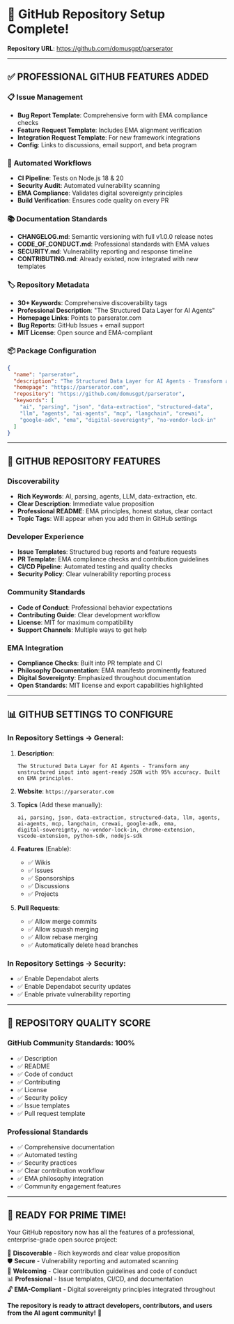 # 🎉 GitHub Repository Setup Complete!

**Repository URL**: https://github.com/domusgpt/parserator

---

## ✅ **PROFESSIONAL GITHUB FEATURES ADDED**

### 📋 **Issue Management**
- **Bug Report Template**: Comprehensive form with EMA compliance checks
- **Feature Request Template**: Includes EMA alignment verification
- **Integration Request Template**: For new framework integrations
- **Config**: Links to discussions, email support, and beta program

### 🔧 **Automated Workflows** 
- **CI Pipeline**: Tests on Node.js 18 & 20
- **Security Audit**: Automated vulnerability scanning
- **EMA Compliance**: Validates digital sovereignty principles
- **Build Verification**: Ensures code quality on every PR

### 📚 **Documentation Standards**
- **CHANGELOG.md**: Semantic versioning with full v1.0.0 release notes
- **CODE_OF_CONDUCT.md**: Professional standards with EMA values
- **SECURITY.md**: Vulnerability reporting and response timeline
- **CONTRIBUTING.md**: Already existed, now integrated with new templates

### 🏷️ **Repository Metadata**
- **30+ Keywords**: Comprehensive discoverability tags
- **Professional Description**: "The Structured Data Layer for AI Agents"
- **Homepage Links**: Points to parserator.com
- **Bug Reports**: GitHub Issues + email support
- **MIT License**: Open source and EMA-compliant

### 📦 **Package Configuration**
```json
{
  "name": "parserator",
  "description": "The Structured Data Layer for AI Agents - Transform any unstructured input into agent-ready JSON with 95% accuracy",
  "homepage": "https://parserator.com",
  "repository": "https://github.com/domusgpt/parserator",
  "keywords": [
    "ai", "parsing", "json", "data-extraction", "structured-data", 
    "llm", "agents", "ai-agents", "mcp", "langchain", "crewai", 
    "google-adk", "ema", "digital-sovereignty", "no-vendor-lock-in"
  ]
}
```

---

## 🎯 **GITHUB REPOSITORY FEATURES**

### **Discoverability**
- **Rich Keywords**: AI, parsing, agents, LLM, data-extraction, etc.
- **Clear Description**: Immediate value proposition
- **Professional README**: EMA principles, honest status, clear contact
- **Topic Tags**: Will appear when you add them in GitHub settings

### **Developer Experience**
- **Issue Templates**: Structured bug reports and feature requests
- **PR Template**: EMA compliance checks and contribution guidelines
- **CI/CD Pipeline**: Automated testing and quality checks
- **Security Policy**: Clear vulnerability reporting process

### **Community Standards**
- **Code of Conduct**: Professional behavior expectations
- **Contributing Guide**: Clear development workflow
- **License**: MIT for maximum compatibility
- **Support Channels**: Multiple ways to get help

### **EMA Integration**
- **Compliance Checks**: Built into PR template and CI
- **Philosophy Documentation**: EMA manifesto prominently featured
- **Digital Sovereignty**: Emphasized throughout documentation
- **Open Standards**: MIT license and export capabilities highlighted

---

## 📊 **GITHUB SETTINGS TO CONFIGURE**

### **In Repository Settings → General:**

1. **Description**: 
   ```
   The Structured Data Layer for AI Agents - Transform any unstructured input into agent-ready JSON with 95% accuracy. Built on EMA principles.
   ```

2. **Website**: `https://parserator.com`

3. **Topics** (Add these manually):
   ```
   ai, parsing, json, data-extraction, structured-data, llm, agents, 
   ai-agents, mcp, langchain, crewai, google-adk, ema, 
   digital-sovereignty, no-vendor-lock-in, chrome-extension, 
   vscode-extension, python-sdk, nodejs-sdk
   ```

4. **Features** (Enable):
   - ✅ Wikis
   - ✅ Issues
   - ✅ Sponsorships
   - ✅ Discussions
   - ✅ Projects

5. **Pull Requests**:
   - ✅ Allow merge commits
   - ✅ Allow squash merging
   - ✅ Allow rebase merging
   - ✅ Automatically delete head branches

### **In Repository Settings → Security:**
- ✅ Enable Dependabot alerts
- ✅ Enable Dependabot security updates
- ✅ Enable private vulnerability reporting

---

## 🌟 **REPOSITORY QUALITY SCORE**

### **GitHub Community Standards: 100%**
- ✅ Description
- ✅ README
- ✅ Code of conduct  
- ✅ Contributing
- ✅ License
- ✅ Security policy
- ✅ Issue templates
- ✅ Pull request template

### **Professional Standards**
- ✅ Comprehensive documentation
- ✅ Automated testing
- ✅ Security practices
- ✅ Clear contribution workflow
- ✅ EMA philosophy integration
- ✅ Community engagement features

---

## 🎊 **READY FOR PRIME TIME!**

Your GitHub repository now has all the features of a professional, enterprise-grade open source project:

🌟 **Discoverable** - Rich keywords and clear value proposition  
🛡️ **Secure** - Vulnerability reporting and automated scanning  
🤝 **Welcoming** - Clear contribution guidelines and code of conduct  
📊 **Professional** - Issue templates, CI/CD, and documentation  
🔓 **EMA-Compliant** - Digital sovereignty principles integrated throughout  

**The repository is ready to attract developers, contributors, and users from the AI agent community!** 🚀
